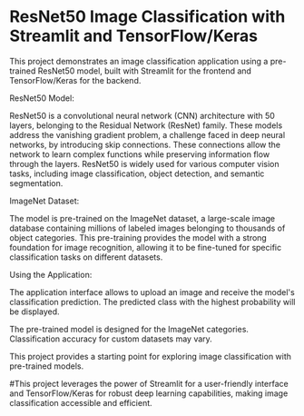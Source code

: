 # ResNet50 Image Classification with Streamlit and TensorFlow/Keras

This project demonstrates an image classification application using a pre-trained ResNet50 model, built with Streamlit for the frontend and TensorFlow/Keras for the backend.

ResNet50 Model:

ResNet50 is a convolutional neural network (CNN) architecture with 50 layers, belonging to the Residual Network (ResNet) family. These models address the vanishing gradient problem, a challenge faced in deep neural networks, by introducing skip connections. These connections allow the network to learn complex functions while preserving information flow through the layers. ResNet50 is widely used for various computer vision tasks, including image classification, object detection, and semantic segmentation.

ImageNet Dataset:

The model is pre-trained on the ImageNet dataset, a large-scale image database containing millions of labeled images belonging to thousands of object categories. This pre-training provides the model with a strong foundation for image recognition, allowing it to be fine-tuned for specific classification tasks on different datasets.

Using the Application:

The application interface allows to upload an image and receive the model's classification prediction. The predicted class with the highest probability will be displayed.

The pre-trained model is designed for the ImageNet categories. Classification accuracy for custom datasets may vary.

This project provides a starting point for exploring image classification with pre-trained models. 


#This project leverages the power of Streamlit for a user-friendly interface and TensorFlow/Keras for robust deep learning capabilities, making image classification accessible and efficient.

